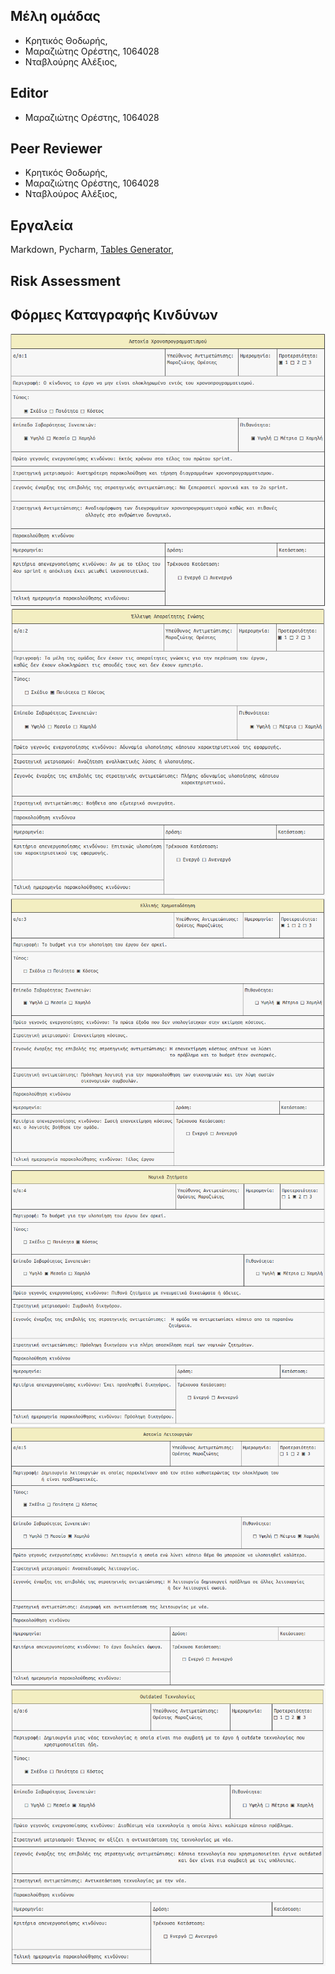## Μέλη ομάδας
+ Κρητικός Θοδωρής,
+ Μαραζιώτης Ορέστης, 1064028
+ Νταβλούρης Αλέξιος, 

## Editor
+ Μαραζιώτης Ορέστης, 1064028

## Peer Reviewer
+ Κρητικός Θοδωρής,
+ Μαραζιώτης Ορέστης, 1064028
+ Νταβλούρος Αλέξιος, 
 
## Εργαλεία
Markdown, Pycharm, [Tables Generator](https://https://www.tablesgenerator.com/markdown_tables),

## Risk Assessment


## Φόρμες Καταγραφής Κινδύνων

![](/images/time-risk.png)
![](/images/knowledge.png)
![](/images/budget.png)
![](/images/legal.png)
![](/images/apps.png)
![](/images/outdated.png)


